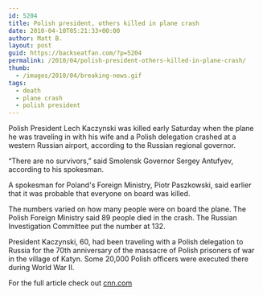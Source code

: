 ```yaml
---
id: 5204
title: Polish president, others killed in plane crash
date: 2010-04-10T05:21:33+00:00
author: Matt B.
layout: post
guid: https://backseatfan.com/?p=5204
permalink: /2010/04/polish-president-others-killed-in-plane-crash/
thumb:
  - /images/2010/04/breaking-news.gif
tags:
  - death
  - plane crash
  - polish president
---
```


<div class="entry">
  <div id="_mcePaste" style="position: absolute; left: -10000px; top: 0px; width: 1px; height: 1px; overflow-x: hidden; overflow-y: hidden;">
    <p>
      Polish President Lech Kaczynski was killed early Saturday when the plane he was traveling in with his wife and a Polish delegation crashed at a western Russian airport, according to the Russian regional governor.
    </p>
  </div>

  <div id="_mcePaste" style="position: absolute; left: -10000px; top: 0px; width: 1px; height: 1px; overflow-x: hidden; overflow-y: hidden;">
    &#8220;There are no survivors,&#8221; said Smolensk Governor Sergey Antufyev, according to his spokesman.
  </div>

  <div id="_mcePaste" style="position: absolute; left: -10000px; top: 0px; width: 1px; height: 1px; overflow-x: hidden; overflow-y: hidden;">
    A spokesman for Poland's Foreign Ministry, Piotr Paszkowski, said earlier that it was probable that everyone on board was killed.
  </div>

  <div id="_mcePaste" style="position: absolute; left: -10000px; top: 0px; width: 1px; height: 1px; overflow-x: hidden; overflow-y: hidden;">
    The numbers varied on how many people were on board the plane. The Polish Foreign Ministry said 89 people died in the crash. The Russian Investigation Committee put the number at 132.
  </div>

  <div id="_mcePaste" style="position: absolute; left: -10000px; top: 0px; width: 1px; height: 1px; overflow-x: hidden; overflow-y: hidden;">
    President Kaczynski, 60, had been traveling with a Polish delegation to Russia for the 70th anniversary of the massacre of Polish prisoners of war in the village of Katyn. Some 20,000 Polish officers were executed there during World War II.
  </div>

  <p>
    Polish President Lech Kaczynski was killed early Saturday when the plane he was traveling in with his wife and a Polish delegation crashed at a western Russian airport, according to the Russian regional governor.
  </p>

  <p>
    &#8220;There are no survivors,&#8221; said Smolensk Governor Sergey Antufyev, according to his spokesman.
  </p>

  <p>
    A spokesman for Poland's Foreign Ministry, Piotr Paszkowski, said earlier that it was probable that everyone on board was killed.
  </p>

  <p>
    The numbers varied on how many people were on board the plane. The Polish Foreign Ministry said 89 people died in the crash. The Russian Investigation Committee put the number at 132.
  </p>

  <p>
    President Kaczynski, 60, had been traveling with a Polish delegation to Russia for the 70th anniversary of the massacre of Polish prisoners of war in the village of Katyn. Some 20,000 Polish officers were executed there during World War II.
  </p>

  <p>
    For the full article check out <a href="http://www.cnn.com/2010/WORLD/europe/04/10/poland.president.plane.crash/index.html?hpt=T1">cnn.com</a>
  </p>
</div>
